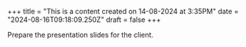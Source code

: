 +++
title = "This is a content created on 14-08-2024 at 3:35PM"
date = "2024-08-16T09:18:09.250Z"
draft = false
+++

  Prepare the presentation slides for the client.
        